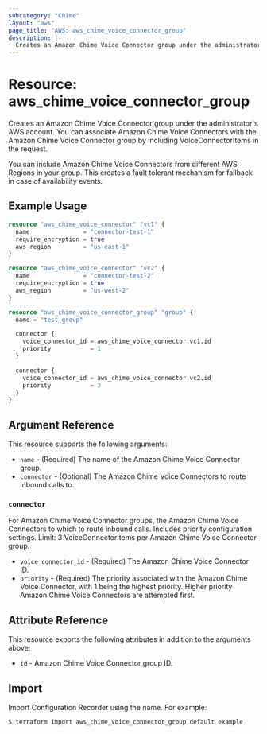```yaml
---
subcategory: "Chime"
layout: "aws"
page_title: "AWS: aws_chime_voice_connector_group"
description: |-
  Creates an Amazon Chime Voice Connector group under the administrator's AWS account.
---
```


# Resource: aws_chime_voice_connector_group

Creates an Amazon Chime Voice Connector group under the administrator's AWS account. You can associate Amazon Chime Voice Connectors with the Amazon Chime Voice Connector group by including VoiceConnectorItems in the request.

You can include Amazon Chime Voice Connectors from different AWS Regions in your group. This creates a fault tolerant mechanism for fallback in case of availability events.

## Example Usage

```terraform
resource "aws_chime_voice_connector" "vc1" {
  name               = "connector-test-1"
  require_encryption = true
  aws_region         = "us-east-1"
}

resource "aws_chime_voice_connector" "vc2" {
  name               = "connector-test-2"
  require_encryption = true
  aws_region         = "us-west-2"
}

resource "aws_chime_voice_connector_group" "group" {
  name = "test-group"

  connector {
    voice_connector_id = aws_chime_voice_connector.vc1.id
    priority           = 1
  }

  connector {
    voice_connector_id = aws_chime_voice_connector.vc2.id
    priority           = 3
  }
}
```

## Argument Reference

This resource supports the following arguments:

* `name` - (Required) The name of the Amazon Chime Voice Connector group.
* `connector` - (Optional) The Amazon Chime Voice Connectors to route inbound calls to.

### `connector`

For Amazon Chime Voice Connector groups, the Amazon Chime Voice Connectors to which to route inbound calls. Includes priority configuration settings. Limit: 3 VoiceConnectorItems per Amazon Chime Voice Connector group.

* `voice_connector_id` - (Required) The Amazon Chime Voice Connector ID.
* `priority` - (Required) The priority associated with the Amazon Chime Voice Connector, with 1 being the highest priority. Higher priority Amazon Chime Voice Connectors are attempted first.

## Attribute Reference

This resource exports the following attributes in addition to the arguments above:

* `id` - Amazon Chime Voice Connector group ID.

## Import

Import Configuration Recorder using the name. For example:

```
$ terraform import aws_chime_voice_connector_group.default example
```
